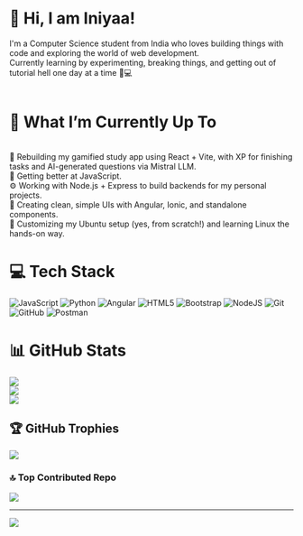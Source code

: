 # 💫 Hi, I am Iniyaa!
I'm a Computer Science student from India who loves building things with code and exploring the world of web development.<br>Currently learning by experimenting, breaking things, and getting out of tutorial hell one day at a time 🧪💻<br><br>
# 🚀 What I’m Currently Up To
<br>🔭 Rebuilding my gamified study app using React + Vite, with XP for finishing tasks and AI-generated questions via Mistral LLM.<br>🧠 Getting better at JavaScript.<br>⚙️ Working with Node.js + Express to build backends for my personal projects.<br>💅 Creating clean, simple UIs with Angular, Ionic, and standalone components.<br>🐧 Customizing my Ubuntu setup (yes, from scratch!) and learning Linux the hands-on way.


# 💻 Tech Stack
![JavaScript](https://img.shields.io/badge/javascript-%23323330.svg?style=plastic&logo=javascript&logoColor=%23F7DF1E) ![Python](https://img.shields.io/badge/python-3670A0?style=plastic&logo=python&logoColor=ffdd54) ![Angular](https://img.shields.io/badge/angular-%23DD0031.svg?style=plastic&logo=angular&logoColor=white) ![HTML5](https://img.shields.io/badge/html5-%23E34F26.svg?style=plastic&logo=html5&logoColor=white) ![Bootstrap](https://img.shields.io/badge/bootstrap-%238511FA.svg?style=plastic&logo=bootstrap&logoColor=white) ![NodeJS](https://img.shields.io/badge/node.js-6DA55F?style=plastic&logo=node.js&logoColor=white) ![Git](https://img.shields.io/badge/git-%23F05033.svg?style=plastic&logo=git&logoColor=white) ![GitHub](https://img.shields.io/badge/github-%23121011.svg?style=plastic&logo=github&logoColor=white) ![Postman](https://img.shields.io/badge/Postman-FF6C37?style=plastic&logo=postman&logoColor=white)
# 📊 GitHub Stats
![](https://github-readme-stats.vercel.app/api?username=Iniyaa21&theme=ambient_gradient&hide_border=false&include_all_commits=false&count_private=false)<br/>
![](https://nirzak-streak-stats.vercel.app/?user=Iniyaa21&theme=ambient_gradient&hide_border=false)<br/>
![](https://github-readme-stats.vercel.app/api/top-langs/?username=Iniyaa21&theme=ambient_gradient&hide_border=false&include_all_commits=false&count_private=false&layout=compact)

## 🏆 GitHub Trophies
![](https://github-profile-trophy.vercel.app/?username=Iniyaa21&theme=radical&no-frame=false&no-bg=true&margin-w=4)

### 🔝 Top Contributed Repo
![](https://github-contributor-stats.vercel.app/api?username=Iniyaa21&limit=5&theme=ambient_gradient&combine_all_yearly_contributions=true)

---
[![](https://visitcount.itsvg.in/api?id=Iniyaa21&icon=2&color=11)](https://visitcount.itsvg.in)

